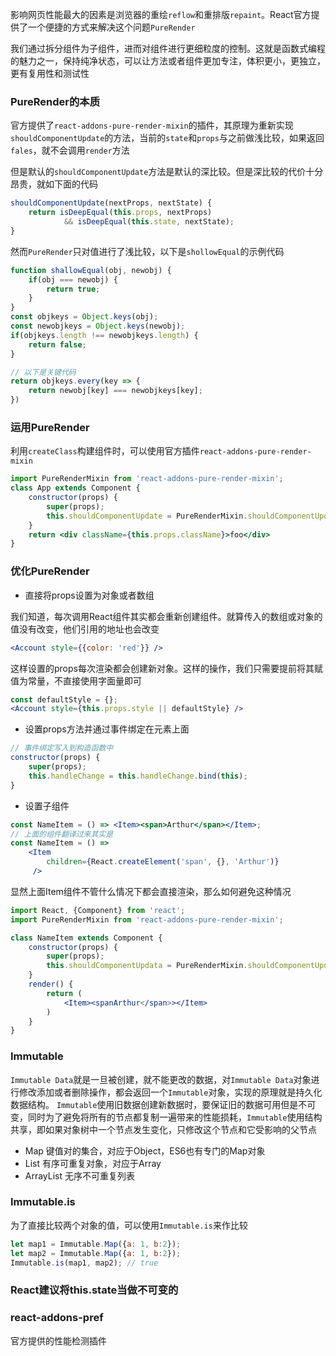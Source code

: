 影响网页性能最大的因素是浏览器的重绘`reflow`和重排版`repaint`。React官方提供了一个便捷的方式来解决这个问题`PureRender`

我们通过拆分组件为子组件，进而对组件进行更细粒度的控制。这就是函数式编程的魅力之一，保持纯净状态，可以让方法或者组件更加专注，体积更小，更独立，更有复用性和测试性

### PureRender的本质
官方提供了`react-addons-pure-render-mixin`的插件，其原理为重新实现`shouldComponentUpdate`的方法，当前的`state`和`props`与之前做浅比较，如果返回`fales`，就不会调用`render`方法

但是默认的`shouldComponentUpdate`方法是默认的深比较。但是深比较的代价十分昂贵，就如下面的代码

```js
shouldComponentUpdate(nextProps, nextState) {
    return isDeepEqual(this.props, nextProps)
            && isDeepEqual(this.state, nextState);   
}
```

然而`PureRender`只对值进行了浅比较，以下是`shollowEqual`的示例代码

```js
function shallowEqual(obj, newobj) {
    if(obj === newobj) {
        return true;
    }
}
const objkeys = Object.keys(obj);
const newobjkeys = Object.keys(newobj);
if(objkeys.length !== newobjkeys.length) {
    return false;
}

// 以下是关键代码
return objkeys.every(key => {
    return newobj[key] === newobjkeys[key];
})
```

### 运用PureRender
利用`createClass`构建组件时，可以使用官方插件`react-addons-pure-render-mixin`

```jsx
import PureRenderMixin from 'react-addons-pure-render-mixin';
class App extends Component {
    constructor(props) {
        super(props);
        this.shouldComponentUpdate = PureRenderMixin.shouldComponentUpdate.bind(this);
    }
    return <div className={this.props.className}>foo</div>
}
```

### 优化PureRender

* 直接将props设置为对象或者数组

我们知道，每次调用React组件其实都会重新创建组件。就算传入的数组或对象的值没有改变，他们引用的地址也会改变

```jsx
<Account style={{color: 'red'}} />
```

这样设置的props每次渲染都会创建新对象。这样的操作，我们只需要提前将其赋值为常量，不直接使用字面量即可

```jsx
const defaultStyle = {};
<Account style={this.props.style || defaultStyle} />
```

* 设置props方法并通过事件绑定在元素上面

```js
// 事件绑定写入到构造函数中
constructor(props) {
    super(props);
    this.handleChange = this.handleChange.bind(this);
}
```

* 设置子组件

```jsx
const NameItem = () => <Item><span>Arthur</span></Item>;
// 上面的组件翻译过来其实是
const NameItem = () => 
    <Item 
        children={React.createElement('span', {}, 'Arthur')}
     />
```

显然上面Item组件不管什么情况下都会直接渲染，那么如何避免这种情况

```jsx
import React, {Component} from 'react';
import PureRenderMixin from 'react-addons-pure-render-mixin';

class NameItem extends Component {
    constructor(props) {
        super(props);
        this.shouldComponentUpdata = PureRenderMixin.shouldComponentUpdate.bind(this);
    }
    render() {
        return (
            <Item><spanArthur</span>></Item>
        )
    }
}
```

### Immutable
`Immutable Data`就是一旦被创建，就不能更改的数据，对`Immutable Data`对象进行修改添加或者删除操作，都会返回一个`Immutable`对象，实现的原理就是持久化数据结构。
`Immutable`使用旧数据创建新数据时，要保证旧的数据可用但是不可变，同时为了避免将所有的节点都复制一遍带来的性能损耗，`Immutable`使用结构共享，即如果对象树中一个节点发生变化，只修改这个节点和它受影响的父节点

* Map       键值对的集合，对应于Object，ES6也有专门的Map对象
* List      有序可重复对象，对应于Array
* ArrayList 无序不可重复列表

### Immutable.is 
为了直接比较两个对象的值，可以使用`Immutable.is`来作比较

```js
let map1 = Immutable.Map({a: 1, b:2});
let map2 = Immutable.Map({a: 1, b:2});
Immutable.is(map1, map2); // true
```

### React建议将this.state当做不可变的

### react-addons-pref
官方提供的性能检测插件




































